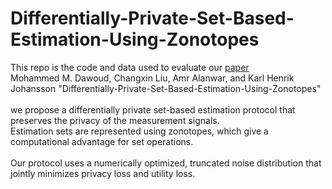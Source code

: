# Differentially-Private-Set-Based-Estimation-Using-Zonotopes
This repo is the code and data used to evaluate our [paper](https://ieeexplore.ieee.org/document/10178269) <br />
Mohammed M. Dawoud, Changxin Liu, Amr Alanwar, and Karl Henrik Johansson "Differentially-Private-Set-Based-Estimation-Using-Zonotopes"<br />
<br />
we
propose a differentially private set-based estimation protocol that preserves the privacy of the measurement signals.<br />
Estimation sets are represented using zonotopes, which give a computational advantage for set operations.  <br />
<br /> Our protocol uses a numerically optimized, truncated noise
distribution that jointly minimizes privacy loss and utility loss.

